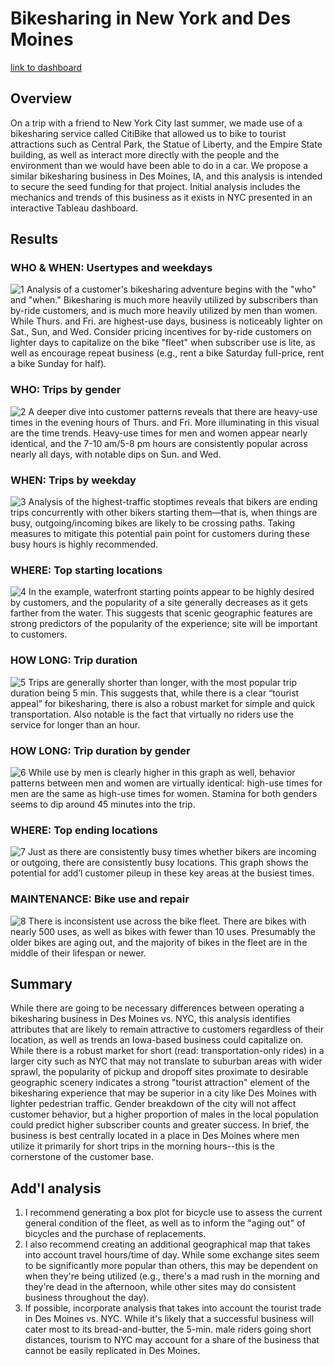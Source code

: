# Bikesharing in New York and Des Moines
[link to dashboard](https://public.tableau.com/app/profile/chandler.kaiden/viz/NYC_Citibike_Challenge_16235648593520/Story1 "link to dashboard")

## Overview
On a trip with a friend to New York City last summer, we made use of a bikesharing service called CitiBike that allowed us to bike to tourist attractions such as Central Park, the Statue of Liberty, and the Empire State building, as well as interact more directly with the people and the environment than we would have been able to do in a car.  We propose a similar bikesharing business in Des Moines, IA, and this analysis is intended to secure the seed funding for that project.  Initial analysis includes the mechanics and trends of this business as it exists in NYC presented in an interactive Tableau dashboard.

## Results

### WHO & WHEN: Usertypes and weekdays
![1](https://github.com/crkaide/bikesharing/blob/main/images/1.png?raw=true)
Analysis of a customer's bikesharing adventure begins with the "who" and "when."  Bikesharing is much more heavily utilized by subscribers than by-ride customers, and is much more heavily utilized by men than women.  While Thurs. and Fri. are highest-use days, business is noticeably lighter on Sat., Sun, and Wed.  Consider pricing incentives for by-ride customers on lighter days to capitalize on the bike "fleet" when subscriber use is lite, as well as encourage repeat business (e.g., rent a bike Saturday full-price, rent a bike Sunday for half).

### WHO: Trips by gender
![2](https://github.com/crkaide/bikesharing/blob/main/images/2.png?raw=true)
A deeper dive into customer patterns reveals that there are heavy-use times in the evening hours of Thurs. and Fri.  More illuminating in this visual are the time trends.  Heavy-use times for men and women appear nearly identical, and the 7-10 am/5-8 pm hours are consistently popular across nearly all days, with notable dips on Sun. and Wed.

### WHEN: Trips by weekday
![3](https://github.com/crkaide/bikesharing/blob/main/images/3.png?raw=true)
Analysis of the highest-traffic stoptimes reveals that bikers are ending trips concurrently with other bikers starting them—that is, when things are busy, outgoing/incoming bikes are likely to be crossing paths.  Taking measures to mitigate this potential pain point for customers during these busy hours is highly recommended.

### WHERE: Top starting locations
![4](https://github.com/crkaide/bikesharing/blob/main/images/4.png?raw=true)
In the example, waterfront starting points appear to be highly desired by customers, and the popularity of a site generally decreases as it gets farther from the water.  This suggests that scenic geographic features are strong predictors of the popularity of the experience; site will be important to customers.

### HOW LONG: Trip duration
![5](https://github.com/crkaide/bikesharing/blob/main/images/5.png?raw=true)
Trips are generally shorter than longer, with the most popular trip duration being 5 min.  This suggests that, while there is a clear “tourist appeal” for bikesharing, there is also a robust market for simple and quick transportation.  Also notable is the fact that virtually no riders use the service for longer than an hour.

### HOW LONG: Trip duration by gender
![6](https://github.com/crkaide/bikesharing/blob/main/images/6.png?raw=true)
While use by men is clearly higher in this graph as well, behavior patterns between men and women are virtually identical:  high-use times for men are the same as high-use times for women.  Stamina for both genders seems to dip around 45 minutes into the trip.

### WHERE: Top ending locations
![7](https://github.com/crkaide/bikesharing/blob/main/images/7.png?raw=true)
Just as there are consistently busy times whether bikers are incoming or outgoing, there are consistently busy locations.  This graph shows the potential for add’l customer pileup in these key areas at the busiest times.

### MAINTENANCE: Bike use and repair
![8](https://github.com/crkaide/bikesharing/blob/main/images/8.png?raw=true)
There is inconsistent use across the bike fleet.  There are bikes with nearly 500 uses, as well as bikes with fewer than 10 uses.  Presumably the older bikes are aging out, and the majority of bikes in the fleet are in the middle of their lifespan or newer.

## Summary
While there are going to be necessary differences between operating a bikesharing business in Des Moines vs. NYC, this analysis identifies attributes that are likely to remain attractive to customers regardless of their location, as well as trends an Iowa-based business could capitalize on.  While there is a robust market for short (read: transportation-only rides) in a larger city such as NYC that may not translate to suburban areas with wider sprawl, the popularity of pickup and dropoff sites proximate to desirable geographic scenery indicates a strong "tourist attraction" element of the bikesharing experience that may be superior in a city like Des Moines with lighter pedestrian traffic.  Gender breakdown of the city will not affect customer behavior, but a higher proportion of males in the local population could predict higher subscriber counts and greater success.  In brief, the business is best centrally located in a place in Des Moines where men utilize it primarily for short trips in the morning hours--this is the cornerstone of the customer base.

## Add'l analysis
1. I recommend generating a box plot for bicycle use to assess the current general condition of the fleet, as well as to inform the "aging out" of bicycles and the purchase of replacements.
2. I also recommend creating an additional geographical map that takes into account travel hours/time of day.  While some exchange sites seem to be significantly more popular than others, this may be dependent on when they're being utilized (e.g., there's a mad rush in the morning and they're dead in the afternoon, while other sites may do consistent business throughout the day).
3. If possible, incorporate analysis that takes into account the tourist trade in Des Moines vs. NYC.  While it's likely that a successful business will cater most to its bread-and-butter, the 5-min. male riders going short distances, tourism to NYC may account for a share of the business that cannot be easily replicated in Des Moines.
